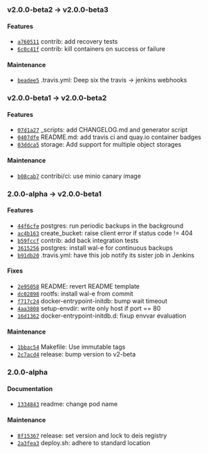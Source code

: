 ### v2.0.0-beta2 -> v2.0.0-beta3

#### Features

 - [`a760511`](https://github.com/deis/postgres/commit/a7605110d392860120ff235d24b1fa0bc9091c3e) contrib: add recovery tests
 - [`6c0c41f`](https://github.com/deis/postgres/commit/6c0c41ffcad138e2d6ec827678e155e1d5fa41c0) contrib: kill containers on success or failure

#### Maintenance

 - [`beadee5`](https://github.com/deis/postgres/commit/beadee5f54fdf73bdc3f770b619415f72ef4da1d) .travis.yml: Deep six the travis -> jenkins webhooks

### v2.0.0-beta1 -> v2.0.0-beta2

#### Features

 - [`07d1a27`](https://github.com/deis/postgres/commit/07d1a271a8013c6943ad9a609d1f1dafa06330e7) _scripts: add CHANGELOG.md and generator script
 - [`0407dfe`](https://github.com/deis/postgres/commit/0407dfe07c5468aa61c573fdb21d435604862761) README.md: add travis ci and quay.io container badges
 - [`03ddca5`](https://github.com/deis/postgres/commit/03ddca5780c65fcdbd3c93f3bf8715751f425761) storage: Add support for multiple object storages

#### Maintenance

 - [`b08cab7`](https://github.com/deis/postgres/commit/b08cab75f84ab943281a1b646c9726e4957b7e71) contribi/ci: use minio canary image

### 2.0.0-alpha -> v2.0.0-beta1

#### Features

 - [`44f6cfe`](https://github.com/deis/postgres/commit/44f6cfe258c2438cf83635b4bef910119b7b8d99) postgres: run periodic backups in the background
 - [`ac4b163`](https://github.com/deis/postgres/commit/ac4b1639059e6b0fe02faa84b9e43531b7656476) create_bucket: raise client error if status code != 404
 - [`b59fccf`](https://github.com/deis/postgres/commit/b59fccf3880050c353da9e6b90e67d5bd96bdfef) contrib: add back integration tests
 - [`3615256`](https://github.com/deis/postgres/commit/3615256d8d86ab233253f59257e052863cfa0e7e) postgres: install wal-e for continuous backups
 - [`b91db20`](https://github.com/deis/postgres/commit/b91db20ec3cfbc25cce644526c949e082cd90cd8) .travis.yml: have this job notify its sister job in Jenkins

#### Fixes

 - [`2e95058`](https://github.com/deis/postgres/commit/2e95058318b9c395c134fac39420da166ad02c38) README: revert README template
 - [`dc02898`](https://github.com/deis/postgres/commit/dc02898ef3cc231f0cc4b125f367444a4ab9cab9) rootfs: install wal-e from commit
 - [`f717c24`](https://github.com/deis/postgres/commit/f717c24b28f5fc72dbf8e982d0dcb7e14ba4d0b2) docker-entrypoint-initdb: bump wait timeout
 - [`4aa3808`](https://github.com/deis/postgres/commit/4aa38080f0724244323c926d62fc75ecd7b7dc99) setup-envdir: write only host if port == 80
 - [`16d1362`](https://github.com/deis/postgres/commit/16d13629d72a512b9f99521de2064d5cf0f254b5) docker-entrypoint-initdb.d: fixup envvar evaluation

#### Maintenance

 - [`1bbac54`](https://github.com/deis/postgres/commit/1bbac546ed8682b62cedf0db99048e1b19d469be) Makefile: Use immutable tags
 - [`2c7acd4`](https://github.com/deis/postgres/commit/2c7acd425aae8427e98863b43e08ba2c7495639a) release: bump version to v2-beta

### 2.0.0-alpha

#### Documentation

 - [`1334843`](https://github.com/deis/postgres/commit/133484310c213a244f6c0d0759948d62de6bddab) readme: change pod name

#### Maintenance

 - [`8f15367`](https://github.com/deis/postgres/commit/8f153673bc4353241604bf442ad9a9fd4307856b) release: set version and lock to deis registry
 - [`2a3fea3`](https://github.com/deis/postgres/commit/2a3fea33624d43c7f432b103554f5b07f92b88c9) deploy.sh: adhere to standard location
